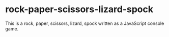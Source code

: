 # rock-paper-scissors-lizard-spock
This is a rock, paper, scissors, lizard, spock written as a JavaScript console game.
